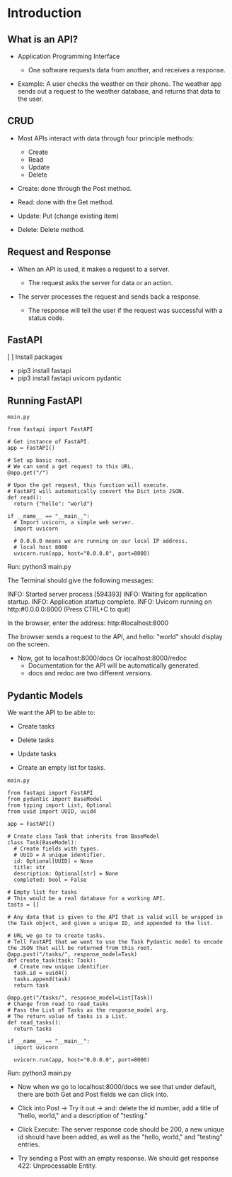 # Introduction

## What is an API?

- Application Programming Interface
  - One software requests data from another, and receives a response.

- Example: A user checks the weather on their phone. The weather app sends out a request to the weather database, and returns that data to the user.


## CRUD

- Most APIs interact with data through four principle methods:
  - Create
  - Read 
  - Update
  - Delete

- Create: done through the Post method. 
- Read: done with the Get method.
- Update: Put (change existing item)
- Delete: Delete method.


## Request and Response

- When an API is used, it makes a request to a server.
  - The request asks the server for data or an action.
  
- The server processes the request and sends back a response.
  - The response will tell the user if the request was successful with a status code.
  

## FastAPI

[ ] Install packages
  - pip3 install fastapi
  - pip3 install fastapi uvicorn pydantic


## Running FastAPI

```
main.py

from fastapi import FastAPI

# Get instance of FastAPI.
app = FastAPI()

# Set up basic root.
# We can send a get request to this URL.
@app.get("/")

# Upon the get request, this function will execute.
# FastAPI will automatically convert the Dict into JSON.
def read():
  return {"hello": "world"}

if __name__ == "__main__":
  # Import uvicorn, a simple web server.
  import uvicorn

  # 0.0.0.0 means we are running on our local IP address.
  # local host 8000
  uvicorn.run(app, host="0.0.0.0", port=8000)
```

Run:
python3 main.py

The Terminal should give the following messages:

INFO:     Started server process [594393]
INFO:     Waiting for application startup.
INFO:     Application startup complete.
INFO:     Uvicorn running on http:#0.0.0.0:8000 (Press CTRL+C to quit)

In the browser, enter the address: http:#localhost:8000

The browser sends a request to the API, and hello: "world" should display on the screen.

- Now, got to localhost:8000/docs Or localhost:8000/redoc
  - Documentation for the API will be automatically generated.
  - docs and redoc are two different versions.


## Pydantic Models

We want the API to be able to:
- Create tasks
- Delete tasks 
- Update tasks

- Create an empty list for tasks.


```
main.py

from fastapi import FastAPI
from pydantic import BaseModel
from typing import List, Optional
from uuid import UUID, uuid4

app = FastAPI()

# Create class Task that inherits from BaseModel
class Task(BaseModel):
  # Create fields with types.
  # UUID = A unique identifier.
  id: Optional[UUID] = None
  title: str
  description: Optional[str] = None
  completed: bool = False

# Empty list for tasks
# This would be a real database for a working API.
tasts = []

# Any data that is given to the API that is valid will be wrapped in the Task object, and given a unique ID, and appended to the list.

# URL we go to to create tasks.
# Tell FastAPI that we want to use the Task Pydantic model to encode the JSON that will be returned from this root.
@app.post("/tasks/", response_model=Task)
def create_task(task: Task):
  # Create new unique identifier.
  task.id = uuid4()
  tasks.append(task)
  return task

@app.get("/tasks/", response_model=List[Task])
# Change from read to read_tasks
# Pass the List of Tasks as the response_model arg.
# The return value of tasks is a List.
def read_tasks():
  return tasks

if __name__ == "__main__":
  import uvicorn

  uvicorn.run(app, host="0.0.0.0", port=8000)
```

Run:
python3 main.py

- Now when we go to localhost:8000/docs we see that under default, there are  both Get and Post fields we can click into.

- Click into Post -> Try it out -> and: delete the id number, add a title of "hello, world," and a description of "testing."

- Click Execute: The server response code should be 200, a new unique id should have been added, as well as the "hello, world," and "testing" entries.

- Try sending a Post with an empty response. We should get response 422: Unprocessable Entity.






